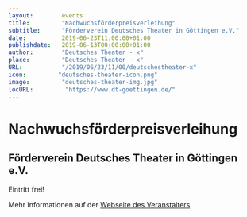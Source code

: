 ```yaml
---
layout:        events
title:         "Nachwuchsförderpreisverleihung"
subtitle:      "Förderverein Deutsches Theater in Göttingen e.V."
date:          2019-06-23T11:00:00+01:00
publishdate:   2019-06-13T00:00:00+01:00
author:        "Deutsches Theater - x"
place:         "Deutsches Theater - x"
URL:           "/2019/06/23/11/00/deutschestheater-x"
icon:         "deutsches-theater-icon.png"
image:         "deutsches-theater-img.jpg"
locURL:         "https://www.dt-goettingen.de/"
---
```


Nachwuchsförderpreisverleihung
===========

Förderverein Deutsches Theater in Göttingen e.V.
-----------

 Eintritt frei!

Mehr Informationen auf der [Webseite des Veranstalters](https://www.dt-goettingen.de/stueck/nachwuchsfoerderpreisverleihung/)
